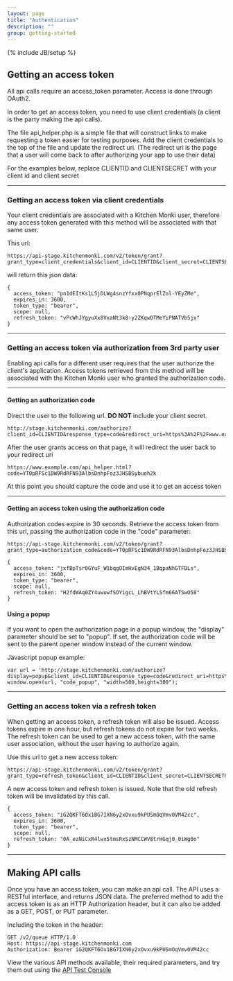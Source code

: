 ```yaml
---
layout: page
title: "Authentication"
description: ""
group: getting-started
---
```

{% include JB/setup %}

## Getting an access token

All api calls require an access_token parameter. Access is done through OAuth2.

In order to get an access token, you need to use client credentials (a client is the party making the api calls).

The file api_helper.php is a simple file that will construct links to make requesting a token easier for testing purposes. Add the client credentials to the top of the file and update the redirect uri. (The redirect uri is the page that a user will come back to after authorizing your app to use their data)

For the examples below, replace CLIENTID and CLIENTSECRET with your client id and client secret

--------------------

### Getting an access token via client credentials

Your client credentials are associated with a Kitchen Monki user, therefore any access token generated with this method will be associated with that same user.

This url:

	https://api-stage.kitchenmonki.com/v2/token/grant?grant_type=client_credentials&client_id=CLIENTID&client_secret=CLIENTSECRET

will return this json data:

	{
	  access_token: "pn1dEItKs1L5jDLWg4snzYfxx0PNqprElZol-YEyZMe",
	  expires_in: 3600,
	  token_type: "bearer",
	  scope: null,
	  refresh_token: "vPcWhJYgyuXx8VxaNt3k8-y2ZKqwOTMeYiPNATVb5jx"
	}

--------------------

### Getting an access token via authorization from 3rd party user

Enabling api calls for a different user requires that the user authorize the client's application. Access tokens retrieved from this method will be associated with the Kitchen Monki user who granted the authorization code.

--------------------

#### Getting an authorization code

Direct the user to the following url. **DO NOT** include your client secret.

	http://stage.kitchenmonki.com/authorize?client_id=CLIENTID&response_type=code&redirect_uri=https%3A%2F%2Fwww.example.com%2Fapi_helper.php

After the user grants access on that page, it will redirect the user back to your redirect uri

	https://www.example.com/api_helper.html?code=YT0pRFSc1DW9RdRFN93AlbsDnhpFoz3JHSBSybuoh2k

At this point you should capture the code and use it to get an access token

--------------------

#### Getting an access token using the authorization code

Authorization codes expire in 30 seconds. Retrieve the access token from this url, passing the authorization code in the "code" parameter:

	https://api-stage.kitchenmonki.com/v2/token/grant?grant_type=authorization_code&code=YT0pRFSc1DW9RdRFN93AlbsDnhpFoz3JHSBSybuoh2k&client_id=CLIENTID&client_secret=CLIENTSECRET&redirect_uri=https%3A%2F%2Fwww.example.com%2Fapi_helper.php

	{
	  access_token: "jxfBpTsr0GYuF_W1bqgOImHvEgN34_1BqpaNhGTFDLs",
	  expires_in: 3600,
	  token_type: "bearer",
	  scope: null,
	  refresh_token: "H2fdWAq0ZY4uwuwfSOYigcL_LhBVtYLSfm66ATSwO58"
	}

#### Using a popup

If you want to open the authorization page in a popup window, the "display" parameter should be set to "popup". If set, the authorization code will be sent to the parent opener window instead of the current window.

Javascript popup example:

	var url = 'http://stage.kitchenmonki.com/authorize?display=popup&client_id=CLIENTID&response_type=code&redirect_uri=https%3A%2F%2Fwww.example.com%2Fapi_helper.php';
	window.open(url, "code_popup", "width=500,height=300");

--------------------

### Getting an access token via a refresh token

When getting an access token, a refresh token will also be issued. Access tokens expire in one hour, but refresh tokens do not expire for two weeks. The refresh token can be used to get a new access token, with the same user association, without the user having to authorize again.

Use this url to get a new access token:

	https://api-stage.kitchenmonki.com/v2/token/grant?grant_type=refresh_token&client_id=CLIENTID&client_secret=CLIENTSECRET&refresh_token=H2fdWAq0ZY4uwuwfSOYigcL_LhBVtYLSfm66ATSwO58

A new access token and refresh token is issued. Note that the old refresh token will be invalidated by this call.

	{
	  access_token: "iG2QKFT6Ox1BG7IXN6y2xOvxu9kPUSmOqVmv0VM42cc",
	  expires_in: 3600,
	  token_type: "bearer",
	  scope: null,
	  refresh_token: "0A_ezNiCxR4lwx5tmsRxSzNMCCWV8trHGqj0_0iWg0o"
	}

--------------------

## Making API calls

Once you have an access token, you can make an api call. The API uses a RESTful interface, and returns JSON data. The preferred method to add the access token is as an HTTP Authorization header, but it can also be added as a GET, POST, or PUT parameter.

Including the token in the header:

	GET /v2/queue HTTP/1.0
	Host: https://api-stage.kitchenmonki.com
	Authorization: Bearer iG2QKFT6Ox1BG7IXN6y2xOvxu9kPUSmOqVmv0VM42cc

View the various API methods available, their required parameters, and try them out using the [API Test Console](http://stage.kitchenmonki.com/api_docs/console)



